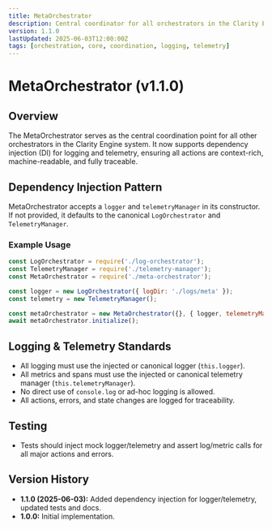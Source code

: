 ```yaml
---
title: MetaOrchestrator
description: Central coordinator for all orchestrators in the Clarity Engine system, now supporting dependency-injected logging and telemetry.
version: 1.1.0
lastUpdated: 2025-06-03T12:00:00Z
tags: [orchestration, core, coordination, logging, telemetry]
---
```


# MetaOrchestrator (v1.1.0)

## Overview
The MetaOrchestrator serves as the central coordination point for all other orchestrators in the Clarity Engine system. It now supports dependency injection (DI) for logging and telemetry, ensuring all actions are context-rich, machine-readable, and fully traceable.

## Dependency Injection Pattern

MetaOrchestrator accepts a `logger` and `telemetryManager` in its constructor. If not provided, it defaults to the canonical `LogOrchestrator` and `TelemetryManager`.

### Example Usage
```js
const LogOrchestrator = require('./log-orchestrator');
const TelemetryManager = require('./telemetry-manager');
const MetaOrchestrator = require('./meta-orchestrator');

const logger = new LogOrchestrator({ logDir: './logs/meta' });
const telemetry = new TelemetryManager();

const metaOrchestrator = new MetaOrchestrator({}, { logger, telemetryManager: telemetry });
await metaOrchestrator.initialize();
```

## Logging & Telemetry Standards
- All logging must use the injected or canonical logger (`this.logger`).
- All metrics and spans must use the injected or canonical telemetry manager (`this.telemetryManager`).
- No direct use of `console.log` or ad-hoc logging is allowed.
- All actions, errors, and state changes are logged for traceability.

## Testing
- Tests should inject mock logger/telemetry and assert log/metric calls for all major actions and errors.

## Version History
- **1.1.0 (2025-06-03):** Added dependency injection for logger/telemetry, updated tests and docs.
- **1.0.0:** Initial implementation. 